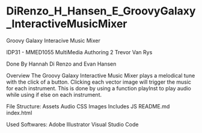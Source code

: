 # DiRenzo_H_Hansen_E_GroovyGalaxy_InteractiveMusicMixer

Groovy Galaxy Interacive Music Mixer

IDP31 - MMED1055 MultiMedia Authoring 2 
Trevor Van Rys

Done By Hannah Di Renzo and Evan Hansen

Overview 
The Groovy Galaxy Interactive Music Mixer plays a melodical tune with the click of a button. 
Clicking each vector image will trigger the music for each instrument. This is done by using a function playInst to play audio while using if else on each instrument. 


File Structure:
Assets
Audio
CSS
Images
Includes
JS
README.md
index.html

Used Softwares:
Adobe Illustrator
Visual Studio Code

